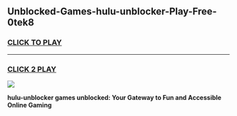 
## Unblocked-Games-hulu-unblocker-Play-Free-0tek8
<h3>
<a href="https://premium76.site?title=hulu-unblocker&ref=21A">CLICK TO PLAY</a></h3>
<hr>

<h3>
<a href="https://premium76.site?title=hulu-unblocker&ref=21A">CLICK 2 PLAY</a>
  
</h3>

<a href="https://premium76.site?title=hulu-unblocker&ref=21A"><img src="https://clearcache.store/games.png"></a>


**hulu-unblocker games unblocked: Your Gateway to Fun and Accessible Online Gaming**
